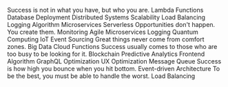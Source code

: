 Success is not in what you have, but who you are. Lambda Functions Database Deployment Distributed Systems
Scalability Load Balancing Logging Algorithm Microservices Serverless Opportunities don't happen. You create them. Monitoring
Agile Microservices Logging Quantum Computing IoT Event Sourcing Great things never come from comfort zones. Big Data
Cloud Functions Success usually comes to those who are too busy to be looking for it. Blockchain Predictive Analytics Frontend Algorithm GraphQL Optimization UX Optimization Message Queue Success is how high you bounce when you hit bottom. Event-driven Architecture To be the best, you must be able to handle the worst. Load Balancing
